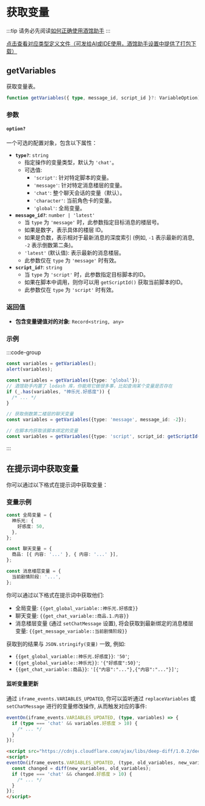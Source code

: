 # 获取变量

:::tip
请务必先阅读[如何正确使用酒馆助手](/guide/基本用法/如何正确使用酒馆助手.md)
:::

[点击查看对应类型定义文件（可发给AI或IDE使用，酒馆助手设置中提供了打包下载）](https://github.com/N0VI028/JS-Slash-Runner/blob/main/%40types/function/variables.d.ts)

<CustomTOC />

## getVariables

获取变量表。

```typescript
function getVariables({ type, message_id, script_id }?: VariableOption): Record<string, any>
```

### 参数

#### `option?`

一个可选的配置对象，包含以下属性：

- **`type?`**: `string`
  - 指定操作的变量类型，默认为 `'chat'`。
  - 可选值:
    - `'script'`: 针对特定脚本的变量。
    - `'message'`: 针对特定消息楼层的变量。
    - `'chat'`: 整个聊天会话的变量（默认）。
    - `'character'`: 当前角色卡的变量。
    - `'global'`: 全局变量。
- **`message_id?`**: `number | 'latest'`
  - 当 `type` 为 `'message'` 时，此参数指定目标消息的楼层号。
  - 如果是数字，表示具体的楼层 ID。
  - 如果是负数，表示相对于最新消息的深度索引 (例如, `-1` 表示最新的消息, `-2` 表示倒数第二条)。
  - `'latest'` (默认值): 表示最新的消息楼层。
  - 此参数仅在 `type` 为 `'message'` 时有效。
- **`script_id?`**: `string`
  - 当 `type` 为 `'script'` 时，此参数指定目标脚本的ID。
  - 如果在脚本中调用，则你可以用 `getScriptId()` 获取当前脚本的ID。
  - 此参数仅在 `type` 为 `'script'` 时有效。

### 返回值

- **包含变量键值对的对象**: `Record<string, any>`

### 示例

:::code-group

```typescript [获取所有聊天变量并弹窗输出结果]
const variables = getVariables();
alert(variables);
```

```typescript [获取所有全局变量]
const variables = getVariables({type: 'global'});
// 酒馆助手内置了 lodash 库，你能用它做很多事，比如查询某个变量是否存在
if (_.has(variables, "神乐光.好感度")) {
  /* ... */
}
```

```typescript [获取特定消息楼层的变量]
// 获取倒数第二楼层的聊天变量
const variables = getVariables({type: 'message', message_id: -2});
```

```typescript [获取脚本变量]
// 在脚本内获取该脚本绑定的变量
const variables = getVariables({type: 'script', script_id: getScriptId()});
```

:::

## 在提示词中获取变量

你可以通过以下格式在提示词中获取变量：

### 变量示例

```typescript
const 全局变量 = {
  神乐光: {
    好感度: 50,
  },
};

const 聊天变量 = {
  商品: [{ 内容: '...' }, { 内容: '...' }],
};

const 消息楼层变量 = {
  当前剧情阶段: '...',
};
```

你可以通过以下格式在提示词中获取他们:

- 全局变量: <code v-pre>{{get_global_variable::神乐光.好感度}}</code>
- 聊天变量: <code v-pre>{{get_chat_variable::商品.1.内容}}</code>
- 消息楼层变量 (通过 `setChatMessage` 设置), 将会获取到最新绑定的消息楼层变量: <code v-pre>{{get_message_variable::当前剧情阶段}}</code>

获取到的结果与 `JSON.stringify(变量)` 一致, 例如:

- <code v-pre>{{get_global_variable::神乐光.好感度}}</code>: <code v-pre>'50'</code>;
- <code v-pre>{{get_global_variable::神乐光}}</code>: <code v-pre>'{"好感度":50}'</code>;
- <code v-pre>{{get_chat_variable::商品}}</code>: <code v-pre>'[{"内容":"..."},{"内容":"..."}]'</code>;

#### 监听变量更新

通过 `iframe_events.VARIABLES_UPDATED`, 你可以监听通过 `replaceVariables` 或 `setChatMessage` 进行的变量修改操作, 从而触发对应的事件:

```typescript
eventOn(iframe_events.VARIABLES_UPDATED, (type, variables) => {
  if (type === 'chat' && variables.好感度 > 10) {
    /* ... */
  }
});
```

```html
<script src="https://cdnjs.cloudflare.com/ajax/libs/deep-diff/1.0.2/deep-diff.min.js"></script>
<script>
eventOn(iframe_events.VARIABLES_UPDATED, (type, old_variables, new_variables) => {
  const changed = diff(new_variables, old_variables);
  if (type === 'chat' && changed.好感度 > 10) {
    /* ... */
  }
});
</script>
```
